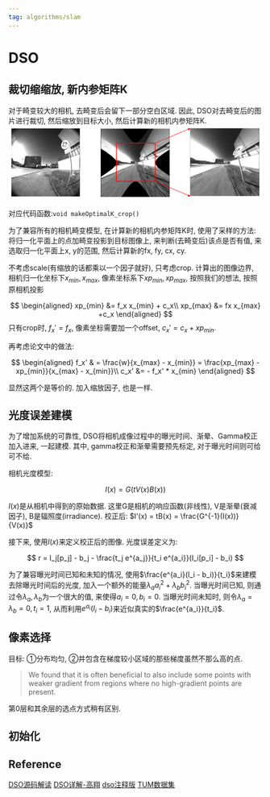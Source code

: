 ```yaml
---
tag: algorithms/slam
---
```

# DSO
## 裁切缩缩放, 新内参矩阵K
对于畸变较大的相机, 去畸变后会留下一部分空白区域. 因此, DSO对去畸变后的图片进行裁切, 然后缩放到目标大小, 然后计算新的相机内参矩阵K.
![optimal k crop](rc/optimal_k_crop.png)

对应代码函数:`void makeOptimalK_crop()`

为了兼容所有的相机畸变模型, 在计算新的相机内参矩阵K时, 使用了采样的方法: 将归一化平面上的点加畸变投影到目标图像上, 来判断(去畸变后)该点是否有值, 来选取归一化平面上x, y的范围, 然后计算新的fx, fy, cx, cy.

不考虑scale(有缩放的话都乘以一个因子就好), 只考虑crop. 计算出的图像边界, 相机归一化坐标下$x_{min}, x_{max}$, 像素坐标系下$xp_{min}, xp_{max}$, 
按照我们的想法, 按照原相机投影

$$
\begin{aligned}
xp_{min} &= f_x x_{min} + c_x\\
xp_{max} &= fx x_{max} +c_x
\end{aligned}
$$
只有crop时, $f_x' = f_x$, 像素坐标需要加一个offset, $c_x' = c_x + xp_{min}$.

再考虑论文中的做法:

$$
\begin{aligned}
f_x' & = \frac{w}{x_{max} - x_{min}} = \frac{xp_{max} - xp_{min}}{x_{max} - x_{min}}\\
c_x' &= - f_x' * x_{min}
\end{aligned}
$$

显然这两个是等价的. 加入缩放因子, 也是一样.

## 光度误差建模
为了增加系统的可靠性, DSO将相机成像过程中的曝光时间、渐晕、Gamma校正加入进来, 一起建模. 其中, gamma校正和渐晕需要预先标定, 对于曝光时间则可给可不给.

相机光度模型:

$$
I(x) = G(tV(x)B(x))
$$

$I(x)$是从相机中得到的原始数据. 这里G是相机的响应函数(非线性), V是渐晕(衰减因子), B是辐照度(irradiance). 校正后: $I'(x) = tB(x) = \frac{G^{-1}(I(x))}{V(x)}$

接下来, 使用$I(x)$来定义校正后的图像. 光度误差定义为:

$$
r = I_j[p_j] - b_j - \frac{t_j e^{a_j}}{t_i e^{a_i}}(I_i[p_i] - b_i)
$$

为了兼容曝光时间已知和未知的情况, 使用$\frac{e^{a_i}(I_i - b_i)}{t_i}$来建模去除曝光时间后的光度, 加入一个额外的能量$\lambda_a a_i^2 + \lambda_b b_i^2$. 当曝光时间已知, 则通过令$\lambda_a, \lambda_b$为一个很大的值, 来使得$a_i=0, b_i=0$. 当曝光时间未知时, 则令$\lambda_a = \lambda_b = 0, t_i=1$, 从而利用$e^{a_i}(I_i - b_i)$来近似真实的$\frac{e^{a_i}}{t_i}$.


## 像素选择
目标: ①分布均匀, ②并包含在梯度较小区域的那些梯度虽然不那么高的点.
>We found that it is often beneficial to also include some points with weaker gradient from regions where no high-gradient points are present.

第0层和其余层的选点方式稍有区别.

## 初始化


## Reference
[DSO源码解读](https://zhuanlan.zhihu.com/p/85359304)
[DSO详解-高翔](https://zhuanlan.zhihu.com/p/29177540)
[dso注释版](https://github.com/alalagong/DSO)
[TUM数据集](https://vision.in.tum.de/data/datasets/mono-dataset?redirect=1)